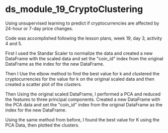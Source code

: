 # ds_module_19_CryptoClustering
Using unsupervised learning to predict if cryptocurrencies are affected by 24-hour or 7-day price changes.

Code was accomplished following the lesson plans, week 19, day 3, activity 4 and 5.

First I used the Standar Scaler to normalize the data and created a new DataFrame with the scaled data and set the "coin_id" index from the original DataFrame as the index for the new DataFrame.

Then I Use the elbow method to find the best value for k and clustered the cryptocurrencies for the value for k on the original scaled data and then created a scatter plot of the clusters.

Then Using the original scaled DataFrame, I performed a PCA and reduced the features to three principal components. Created a new DataFrame with the PCA data and set the "coin_id" index from the original DataFrame as the index for the new DataFrame.

Using the same method from before, I found the best value for K using the PCA Data, then plotted the clusters.

